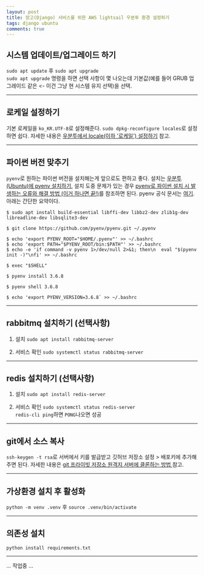```yaml
---
layout: post
title: 장고(Django) 서비스를 위한 AWS lightsail 우분투 환경 설정하기
tags: django ubuntu
comments: true
---
```


## 시스템 업데이트/업그레이드 하기

`sudo apt update` 후 `sudo apt upgrade`  
`sudo apt upgrade` 명령을 하면 선택 사항이 몇 나오는데 기본값(예를 들어 GRUB 업그레이드 같은 <- 이건 그냥 현 시스템 유지 선택)을 선택.

---

## 로케일 설정하기

기본 로케일을 `ko_KR.UTF-8`로 설정해준다. `sudo dpkg-reconfigure locales`로 설정하면 쉽다. 자세한 내용은 [우분투에서 locale(이하 '로케일') 설정하기](https://devlog.jwgo.kr/2018/06/01/how-to-set-locale-on-ubuntu/) 참고.

---

## 파이썬 버전 맞추기

`pyenv`로 원하는 파이썬 버전을 설치해는게 앞으로도 편하고 좋다. 설치는 [우분투(Ubuntu)에 pyenv 설치하기](https://devlog.jwgo.kr/2019/07/07/installing-pyenv-in-ubuntu/), 설치 도중 문제가 있는 경우 [pyenv로 파이썬 설치 시 발생하는 오류와 해결 방법 (이거 하나면 끝!)](https://devlog.jwgo.kr/2019/06/05/must-installed-lib-when-installing-python-using-pyenv/)를 참조하면 된다. pyenv 공식 문서는 [여기](https://github.com/pyenv/pyenv). 아래는 간단한 요약이다.

```
$ sudo apt install build-essential libffi-dev libbz2-dev zlib1g-dev libreadline-dev libsqlite3-dev

$ git clone https://github.com/pyenv/pyenv.git ~/.pyenv

$ echo 'export PYENV_ROOT="$HOME/.pyenv"' >> ~/.bashrc
$ echo 'export PATH="$PYENV_ROOT/bin:$PATH"' >> ~/.bashrc
$ echo -e 'if command -v pyenv 1>/dev/null 2>&1; then\n  eval "$(pyenv init -)"\nfi' >> ~/.bashrc

$ exec "$SHELL"

$ pyenv install 3.6.8

$ pyenv shell 3.6.8

$ echo 'export PYENV_VERSION=3.6.8` >> ~/.bashrc
```

---

## rabbitmq 설치하기 (선택사항)

1. 설치
   `sudo apt install rabbitmq-server`

2. 서비스 확인
   `sudo systemctl status rabbitmq-server`

---

## redis 설치하기 (선택사항)

1. 설치
   `sudo apt install redis-server`

2. 서비스 확인
   `sudo systemctl status redis-server`  
   `redis-cli ping`하면 `PONG`나오면 성공

---

## git에서 소스 복사

`ssh-keygen -t rsa`로 서버에서 키를 발급받고 깃허브 저장소 설정 > 배포키에 추가해주면 된다. 자세한 내용은 [git 프라이빗 저장소 원격지 서버에 클론하는 방법
](https://devlog.jwgo.kr/2019/07/07/how-to-clone-private-repo-into-remote-server/) 참고.

---

## 가상환경 설치 후 활성화

`python -m venv .venv` 후 `source .venv/bin/activate`

---

## 의존성 설치

`python install requirements.txt`

---

... 작업중 ...
